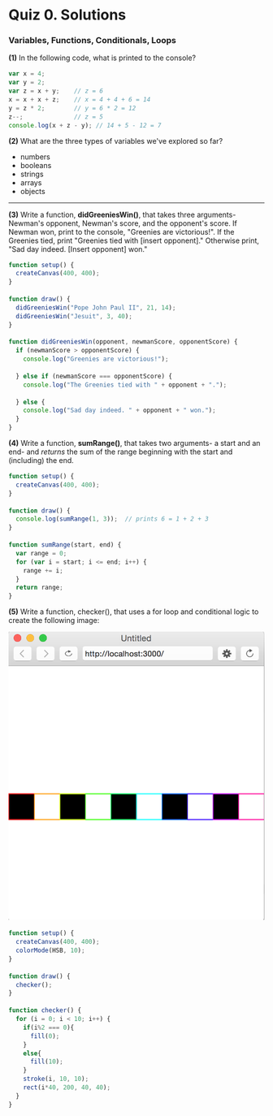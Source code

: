 # Quiz 0. Solutions
### Variables, Functions, Conditionals, Loops

**(1)** In the following code, what is printed to the console?  

```javascript
var x = 4;
var y = 2;
var z = x + y;    // z = 6
x = x + x + z;    // x = 4 + 4 + 6 = 14
y = z * 2;        // y = 6 * 2 = 12
z--;              // z = 5
console.log(x + z - y); // 14 + 5 - 12 = 7
```

**(2)** What are the three types of variables we've explored so far?

* numbers
* booleans
* strings
* arrays
* objects

---

**(3)** Write a function, **didGreeniesWin()**, that takes three arguments- Newman's opponent, Newman's score, and the opponent's score. If Newman won, print to the console, "Greenies are victorious!". If the Greenies tied, print "Greenies tied with [insert opponent]." Otherwise print, "Sad day indeed. [Insert opponent] won."

```javascript
function setup() {
  createCanvas(400, 400);
}

function draw() {
  didGreeniesWin("Pope John Paul II", 21, 14);
  didGreeniesWin("Jesuit", 3, 40);
}

function didGreeniesWin(opponent, newmanScore, opponentScore) {
  if (newmanScore > opponentScore) {
    console.log("Greenies are victorious!");

  } else if (newmanScore === opponentScore) {
    console.log("The Greenies tied with " + opponent + ".");

  } else {
    console.log("Sad day indeed. " + opponent + " won.");
  }
}
```

**(4)** Write a function, **sumRange()**, that takes two arguments- a start and an end- and *returns* the sum of the range beginning with the start and (including) the end.

```javascript
function setup() {
  createCanvas(400, 400);
}

function draw() {
  console.log(sumRange(1, 3));  // prints 6 = 1 + 2 + 3
}

function sumRange(start, end) {
  var range = 0;
  for (var i = start; i <= end; i++) {
    range += i;
  }
  return range;
}
```


**(5)** Write a function, checker(), that uses a for loop and conditional logic to create the following image:

![alt text](checker.png)    

```javascript
function setup() {
  createCanvas(400, 400);
  colorMode(HSB, 10);
}

function draw() {
  checker();
}

function checker() {
  for (i = 0; i < 10; i++) {
    if(i%2 === 0){             
      fill(0);
    }
    else{
      fill(10);       
    }
    stroke(i, 10, 10);
    rect(i*40, 200, 40, 40);
  }
}
```    
